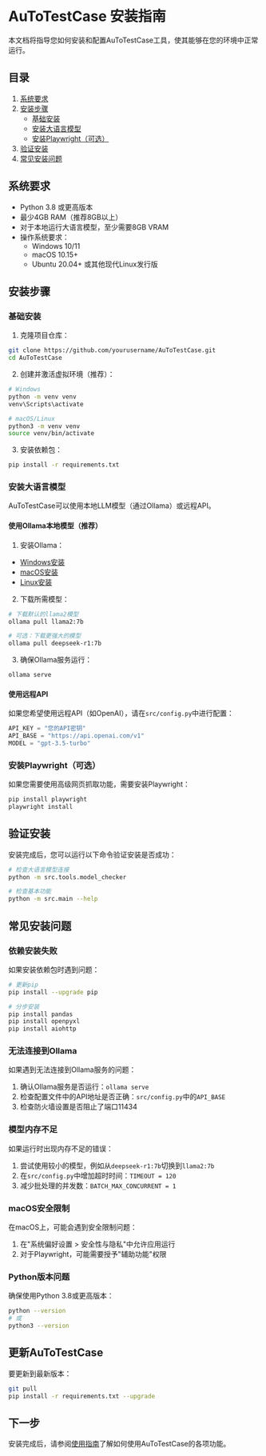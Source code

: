 # AuToTestCase 安装指南

本文档将指导您如何安装和配置AuToTestCase工具，使其能够在您的环境中正常运行。

## 目录

1. [系统要求](#系统要求)
2. [安装步骤](#安装步骤)
   - [基础安装](#基础安装)
   - [安装大语言模型](#安装大语言模型)
   - [安装Playwright（可选）](#安装playwright可选)
3. [验证安装](#验证安装)
4. [常见安装问题](#常见安装问题)

## 系统要求

- Python 3.8 或更高版本
- 最少4GB RAM（推荐8GB以上）
- 对于本地运行大语言模型，至少需要8GB VRAM
- 操作系统要求：
  - Windows 10/11
  - macOS 10.15+
  - Ubuntu 20.04+ 或其他现代Linux发行版

## 安装步骤

### 基础安装

1. 克隆项目仓库：

```bash
git clone https://github.com/yourusername/AuToTestCase.git
cd AuToTestCase
```

2. 创建并激活虚拟环境（推荐）：

```bash
# Windows
python -m venv venv
venv\Scripts\activate

# macOS/Linux
python3 -m venv venv
source venv/bin/activate
```

3. 安装依赖包：

```bash
pip install -r requirements.txt
```

### 安装大语言模型

AuToTestCase可以使用本地LLM模型（通过Ollama）或远程API。

#### 使用Ollama本地模型（推荐）

1. 安装Ollama：

- [Windows安装](https://ollama.ai/download/windows)
- [macOS安装](https://ollama.ai/download/mac)
- [Linux安装](https://ollama.ai/download/linux)

2. 下载所需模型：

```bash
# 下载默认的llama2模型
ollama pull llama2:7b

# 可选：下载更强大的模型
ollama pull deepseek-r1:7b
```

3. 确保Ollama服务运行：

```bash
ollama serve
```

#### 使用远程API

如果您希望使用远程API（如OpenAI），请在`src/config.py`中进行配置：

```python
API_KEY = "您的API密钥"
API_BASE = "https://api.openai.com/v1"
MODEL = "gpt-3.5-turbo"
```

### 安装Playwright（可选）

如果您需要使用高级网页抓取功能，需要安装Playwright：

```bash
pip install playwright
playwright install
```

## 验证安装

安装完成后，您可以运行以下命令验证安装是否成功：

```bash
# 检查大语言模型连接
python -m src.tools.model_checker

# 检查基本功能
python -m src.main --help
```

## 常见安装问题

### 依赖安装失败

如果安装依赖包时遇到问题：

```bash
# 更新pip
pip install --upgrade pip

# 分步安装
pip install pandas
pip install openpyxl
pip install aiohttp
```

### 无法连接到Ollama

如果遇到无法连接到Ollama服务的问题：

1. 确认Ollama服务是否运行：`ollama serve`
2. 检查配置文件中的API地址是否正确：`src/config.py`中的`API_BASE`
3. 检查防火墙设置是否阻止了端口11434

### 模型内存不足

如果运行时出现内存不足的错误：

1. 尝试使用较小的模型，例如从`deepseek-r1:7b`切换到`llama2:7b`
2. 在`src/config.py`中增加超时时间：`TIMEOUT = 120`
3. 减少批处理的并发数：`BATCH_MAX_CONCURRENT = 1`

### macOS安全限制

在macOS上，可能会遇到安全限制问题：

1. 在"系统偏好设置 > 安全性与隐私"中允许应用运行
2. 对于Playwright，可能需要授予"辅助功能"权限

### Python版本问题

确保使用Python 3.8或更高版本：

```bash
python --version
# 或
python3 --version
```

## 更新AuToTestCase

要更新到最新版本：

```bash
git pull
pip install -r requirements.txt --upgrade
```

## 下一步

安装完成后，请参阅[使用指南](usage_guide.md)了解如何使用AuToTestCase的各项功能。 